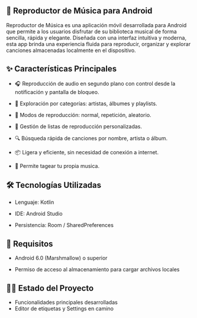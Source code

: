 ## 🎵 Reproductor de Música para Android
Reproductor de Música es una aplicación móvil desarrollada para Android que permite a los usuarios disfrutar de su biblioteca musical de forma sencilla, rápida y elegante. Diseñada con una interfaz intuitiva y moderna, esta app brinda una experiencia fluida para reproducir, organizar y explorar canciones almacenadas localmente en el dispositivo.

## ✨ Características Principales

- 🎧 Reproducción de audio en segundo plano con control desde la notificación y pantalla de bloqueo.

- 📂 Exploración por categorías: artistas, álbumes y playlists.

- 🔁 Modos de reproducción: normal, repetición, aleatorio.

- 📝 Gestión de listas de reproducción personalizadas.

- 🔍 Búsqueda rápida de canciones por nombre, artista o álbum.

- 📦 Ligera y eficiente, sin necesidad de conexión a internet.

- 🎁 Permite tagear tu propia musica.

## 🛠️ Tecnologías Utilizadas
- Lenguaje: Kotlin

- IDE: Android Studio

- Persistencia: Room / SharedPreferences


## 📱 Requisitos
- Android 6.0 (Marshmallow) o superior

- Permiso de acceso al almacenamiento para cargar archivos locales

## 🧑‍💻 Estado del Proyecto
- Funcionalidades principales desarrolladas
- Editor de etiquetas y Settings en camino
